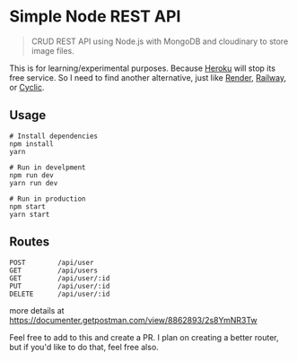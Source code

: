 # Simple Node REST API

>  CRUD REST API using Node.js with MongoDB and cloudinary to store image files.

This is for learning/experimental purposes. Because [Heroku](https://id.heroku.com/) will stop its free service. So I need to find another alternative, just like [Render](https://render.com), [Railway](https://railway.app), or [Cyclic](https://cyclic.sh).

## Usage

```
# Install dependencies
npm install
yarn 

# Run in develpment
npm run dev
yarn run dev

# Run in production
npm start
yarn start
```

## Routes
```
POST        /api/user
GET         /api/users
GET         /api/user/:id
PUT         /api/user/:id
DELETE      /api/user/:id
```
more details at https://documenter.getpostman.com/view/8862893/2s8YmNR3Tw

Feel free to add to this and create a PR. I plan on creating a better router, but if you'd like to do that, feel free also.
